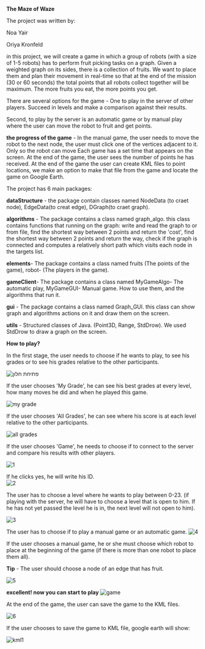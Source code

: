 **The Maze of Waze**

The project was written by:

Noa Yair

Oriya Kronfeld

in this project, we will create a game in which a group of robots (with a size of 1-5 robots) has to perform fruit picking tasks on a graph. Given a weighted graph on its sides, there is a collection of fruits. We want to place them and plan their movement in real-time so that at the end of the mission (30 or 60 seconds) the total points that all robots collect together will be maximum. The more fruits you eat, the more points you get.

There are several options for the game -
One to play in the server of other players. Succeed in levels and make a comparison against their results.

Second, to play by the server is an automatic game or by manual play where the user can move the robot to fruit and get points.


**the progress of the game** - 
In the manual game, the user needs to move the robot to the next node, the user must click one of the vertices adjacent to it. Only so the robot can move Each game has a set time that appears on the screen. At the end of the game, the user sees the number of points he has received. 
At the end of the game the user can create KML files to point locations, we make an option to make that file from the game and locate the game on Google Earth.

The project has 6 main packages:

**dataStructure** - the package contain classes named NodeData (to craet node), EdgeData(to creat edge), DGraph(to craet graph).

**algorithms** - The package contains a class named graph_algo. this class contains functions that running on the graph: write and read the graph to or from file, find the shortest way between 2 points and return the 'cost', find the shortest way between 2 points and return the way, check if the graph is connected and computes a relatively short path which visits each node in the targets list.

**elements**- The package contains a class named fruits (The points of the game), robot- (The players in the game).

**gameClient**- The package contains a class named MyGameAlgo- The automatic play, MyGameGUI- Manual game.
How to use them, and the algorithms that run it.

**gui** - The package contains a class named Graph_GUI. this class can show graph and algorithms actions on it and draw them on the screen.

**utils** - Structured classes of Java. (Point3D, Range, StdDrow). We used StdDrow to draw a graph on the screen.

**How to play?**

In the first stage, the user needs to choose if he wants to play, to see his grades or to see his grades relative to the other participants.

![פתיחת חלון](https://user-images.githubusercontent.com/58184656/73009834-f395b280-3e19-11ea-9115-76468141153c.png)

If the user chooses 'My Grade', he can see his best grades at every level, how many moves he did and when he played this game.

![my grade](https://user-images.githubusercontent.com/58184656/73010225-ae25b500-3e1a-11ea-85d8-717717e05e8f.png)

If the user chooses 'All Grades', he can see where his score is at each level relative to the other participants.

![all grades](https://user-images.githubusercontent.com/58184656/73010391-052b8a00-3e1b-11ea-9aa3-a4ec0df86b13.png)

If the user chooses 'Game', he needs to choose if to connect to the server and compare his results with other players.

![1](https://user-images.githubusercontent.com/57597109/72924708-106ab100-3d5a-11ea-9601-bcf57be95bc5.png)

If he clicks yes, he will write his ID.  
![2](https://user-images.githubusercontent.com/57597109/72924715-11034780-3d5a-11ea-8276-4d40f3068421.png)

The user has to choose a level where he wants to play between 0-23. (if playing with the server, he will have to choose a level that is open to him. If he has not yet passed the level he is in, the next level will not open to him).

![3](https://user-images.githubusercontent.com/57597109/72924714-11034780-3d5a-11ea-8538-8c9ba3b11295.png)

The user has to choose if to play a manual game or an automatic game.
![4](https://user-images.githubusercontent.com/57597109/72924711-106ab100-3d5a-11ea-84eb-515a7889fe90.png)

If the user chooses a manual game, he or she must choose which robot to place at the beginning of the game (if there is more than one robot to place them all).

**Tip** - The user should choose a node of an edge that has fruit.

![5](https://user-images.githubusercontent.com/57597109/72924709-106ab100-3d5a-11ea-8173-43fd4c2aac63.png)

**excellent! now you can start to play**
![game](https://user-images.githubusercontent.com/58184656/72669345-439b0080-3a39-11ea-9146-32725eb3697e.png)

At the end of the game, the user can save the game to the KML files.

![6](https://user-images.githubusercontent.com/57597109/72929744-16b15b00-3d63-11ea-88eb-a61fd598ec1c.png)

If the user chooses to save the game to KML file, google earth will show:

![kml1](https://user-images.githubusercontent.com/58184656/72981549-b57e9b80-3de5-11ea-8185-cdcca5aa26a7.png)
